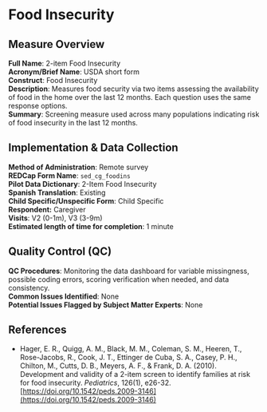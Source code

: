 # Food Insecurity
## Measure Overview
**Full Name**: 2-item Food Insecurity   
**Acronym/Brief Name**: USDA short form  
**Construct**: Food Insecurity   
**Description**: Measures food security via two items assessing the availability of food in the home over the last 12 months. Each question uses the same response options.  
**Summary**: Screening measure used across many populations indicating risk of food insecurity in the last 12 months.

## Implementation & Data Collection
**Method of Administration**: Remote survey  
**REDCap Form Name**: `sed_cg_foodins`  
**Pilot Data Dictionary**: 2-Item Food Insecurity  
**Spanish Translation**: Existing  
**Child Specific/Unspecific Form**: Child Specific  
**Respondent:** Caregiver   
**Visits**: V2 (0-1m), V3 (3-9m)    
**Estimated length of time for completion**: 1 minute

## Quality Control (QC)
**QC Procedures**: Monitoring the data dashboard for variable missingness, possible coding errors, scoring verification when needed, and data consistency.<br>
**Common Issues Identified**: None  
**Potential Issues Flagged by Subject Matter Experts**: None

## References
- Hager, E. R., Quigg, A. M., Black, M. M., Coleman, S. M., Heeren, T., Rose-Jacobs, R., Cook, J. T., Ettinger de Cuba, S. A., Casey, P. H., Chilton, M., Cutts, D. B., Meyers, A. F., & Frank, D. A. (2010). Development and validity of a 2-item screen to identify families at risk for food insecurity. *Pediatrics*, 126(1), e26-32. [https://doi.org/10.1542/peds.2009-3146](https://doi.org/10.1542/peds.2009-3146)